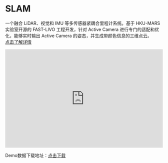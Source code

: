 # SLAM  
一个融合 LiDAR、视觉和 IMU 等多传感器紧耦合里程计系统。基于 HKU-MARS 实验室开源的 FAST-LIVO 工程开发，针对 Active Camera 进行专门的适配和优化，能够实时输出 Active Camera 的姿态，并生成带颜色信息的三维点云。  
[点击了解详情](http://gitlab.robosense.cn/super_sensor_sdk/ros2_sdk/slam/-/blob/main/README_CN.md)   

<iframe width="100%" height="315" src="https://cdn.robosense.cn/AC1/AC1_2.0_nezha.mp4" frameborder="0" allowfullscreen></iframe>  


Demo数据下载地址：[点击下载](https://cdn.robosense.cn/AC1nezha.tar.gz)  
